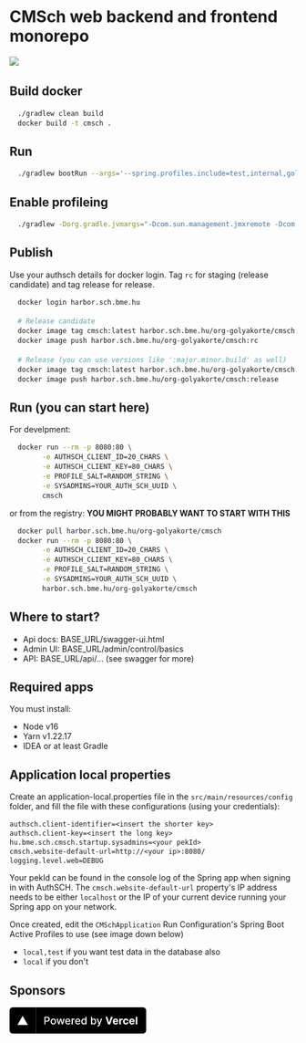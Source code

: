 CMSch web backend and frontend monorepo
===

<a href="https://cmsch.vercel.app"><img src="https://therealsujitk-vercel-badge.vercel.app/?app=cmsch&style=for-the-badge"></a>

## Build docker

```bash
  ./gradlew clean build
  docker build -t cmsch .
```

## Run

```bash
  ./gradlew bootRun --args='--spring.profiles.include=test,internal,golyakorte2022'
```

## Enable profileing

```bash
  ./gradlew -Dorg.gradle.jvmargs="-Dcom.sun.management.jmxremote -Dcom.sun.management.jmxremote.port=9010 -Dcom.sun.management.jmxremote.rmi.port=9010 -Dcom.sun.management.jmxremote.local.only=false -Dcom.sun.management.jmxremote.authenticate=false -Dcom.sun.management.jmxremote.ssl=false -XX:+UseSerialGC" clean bootRun --args='--spring.profiles.include=test,internal'
```

## Publish

Use your authsch details for docker login. Tag `rc` for staging (release candidate) and tag release for release.

```bash
  docker login harbor.sch.bme.hu
  
  # Release candidate
  docker image tag cmsch:latest harbor.sch.bme.hu/org-golyakorte/cmsch:rc
  docker image push harbor.sch.bme.hu/org-golyakorte/cmsch:rc
  
  # Release (you can use versions like ':major.minor.build' as well)
  docker image tag cmsch:latest harbor.sch.bme.hu/org-golyakorte/cmsch:release
  docker image push harbor.sch.bme.hu/org-golyakorte/cmsch:release
```

## Run (you can start here)

For develpment:

```bash
  docker run --rm -p 8080:80 \
        -e AUTHSCH_CLIENT_ID=20_CHARS \
        -e AUTHSCH_CLIENT_KEY=80_CHARS \
        -e PROFILE_SALT=RANDOM_STRING \
        -e SYSADMINS=YOUR_AUTH_SCH_UUID \
        cmsch
```

or from the registry: **YOU MIGHT PROBABLY WANT TO START WITH THIS**

```bash
  docker pull harbor.sch.bme.hu/org-golyakorte/cmsch
  docker run --rm -p 8080:80 \
        -e AUTHSCH_CLIENT_ID=20_CHARS \
        -e AUTHSCH_CLIENT_KEY=80_CHARS \
        -e PROFILE_SALT=RANDOM_STRING \
        -e SYSADMINS=YOUR_AUTH_SCH_UUID \
        harbor.sch.bme.hu/org-golyakorte/cmsch
```

## Where to start?

- Api docs: BASE_URL/swagger-ui.html
- Admin UI: BASE_URL/admin/control/basics
- API: BASE_URL/api/... (see swagger for more)

## Required apps

You must install:

- Node v16
- Yarn v1.22.17
- IDEA or at least Gradle

## Application local properties

Create an application-local.properties file in the `src/main/resources/config` folder, 
and fill the file with these configurations (using your credentials): 

```properties
authsch.client-identifier=<insert the shorter key>
authsch.client-key=<insert the long key>
hu.bme.sch.cmsch.startup.sysadmins=<your pekId>
cmsch.website-default-url=http://<your ip>:8080/
logging.level.web=DEBUG
```

Your pekId can be found in the console log of the Spring app when signing in with AuthSCH. The `cmsch.website-default-url`
property's IP address needs to be either `localhost` or the IP of your current device running your Spring app on your network.

Once created, edit the `CMSchApplication` Run Configuration's Spring Boot Active Profiles to use (see image down below)

- `local,test` if you want test data in the database also
- `local` if you don't

## Sponsors

<a href="https://vercel.com?utm_source=kir-dev&utm_campaign=oss"><img src="client/public/img/powered-by-vercel.svg" height="46" /></a>
